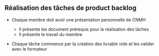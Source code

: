 


## Réalisation des tâches de product backlog

- Chaque membre doit avoir une présentation personnelle de CNMH
  - Il présente les document prérequis pour la réalisation des tâches
  - Il présente le travail du membre

- Chaque tâche commence par la création des livrable vide et les valider avec le formateur

